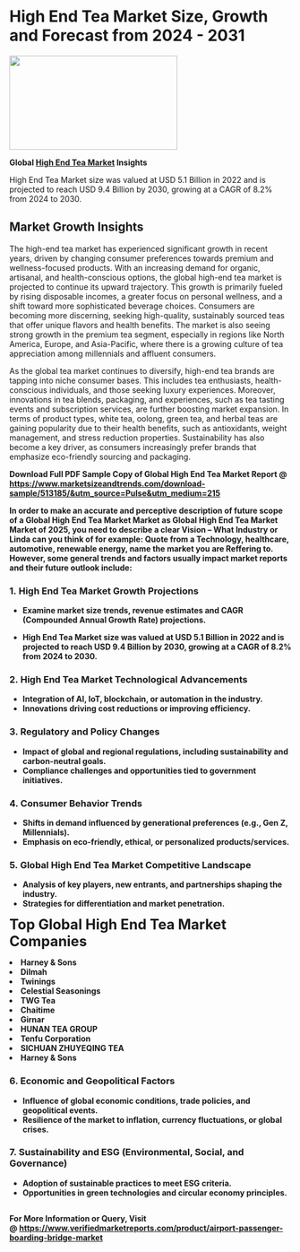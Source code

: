 <H1>High End Tea Market Size, Growth and Forecast from 2024 - 2031</H1><img class="aligncenter size-medium wp-image-584254" src="https://thirdeyenews.in/wp-content/uploads/2024/09/Global-Market-Research-300x168.jpeg" alt="" width="300" height="168" /><p><strong>Global&nbsp;<a href="https://www.marketsizeandtrends.com/download-sample/513185/&amp;utm_source=Pulse&amp;utm_medium=215">High End Tea Market</a> Insights</strong></p><p>High End Tea Market size was valued at USD 5.1 Billion in 2022 and is projected to reach USD 9.4 Billion by 2030, growing at a CAGR of 8.2% from 2024 to 2030.</p><p><h2>Market Growth Insights</h2> <p>The high-end tea market has experienced significant growth in recent years, driven by changing consumer preferences towards premium and wellness-focused products. With an increasing demand for organic, artisanal, and health-conscious options, the global high-end tea market is projected to continue its upward trajectory. This growth is primarily fueled by rising disposable incomes, a greater focus on personal wellness, and a shift toward more sophisticated beverage choices. Consumers are becoming more discerning, seeking high-quality, sustainably sourced teas that offer unique flavors and health benefits. The market is also seeing strong growth in the premium tea segment, especially in regions like North America, Europe, and Asia-Pacific, where there is a growing culture of tea appreciation among millennials and affluent consumers.</p> <p><strong></strong></p> <p>As the global tea market continues to diversify, high-end tea brands are tapping into niche consumer bases. This includes tea enthusiasts, health-conscious individuals, and those seeking luxury experiences. Moreover, innovations in tea blends, packaging, and experiences, such as tea tasting events and subscription services, are further boosting market expansion. In terms of product types, white tea, oolong, green tea, and herbal teas are gaining popularity due to their health benefits, such as antioxidants, weight management, and stress reduction properties. Sustainability has also become a key driver, as consumers increasingly prefer brands that emphasize eco-friendly sourcing and packaging.</p> <p><strong></p><p><span class=""><strong>Download Full PDF Sample Copy of Global High End Tea Market Report</strong> @ <a href="https://www.marketsizeandtrends.com/download-sample/513185/&amp;utm_source=Pulse&amp;utm_medium=215" target="_blank">https://www.marketsizeandtrends.com/download-sample/513185/&amp;utm_source=Pulse&amp;utm_medium=215</a></span></p><p>In order to make an accurate and perceptive description of future scope of a Global&nbsp;High End Tea Market Market as Global&nbsp;High End Tea Market Market of 2025, you need to describe a clear Vision &ndash; What Industry or Linda can you think of for example: Quote from a Technology, healthcare, automotive, renewable energy, name the market you are Reffering to. However, some general trends and factors usually impact market reports and their future outlook include:</p><h3>1.&nbsp;<strong>High End Tea Market Growth Projections</strong></h3><ul><li>Examine market size trends, revenue estimates and CAGR (Compounded Annual Growth Rate) projections.</li><li><p>High End Tea Market size was valued at USD 5.1 Billion in 2022 and is projected to reach USD 9.4 Billion by 2030, growing at a CAGR of 8.2% from 2024 to 2030.</p></li></ul><h3>2.&nbsp;<strong>High End Tea Market Technological Advancements</strong></h3><ul><li>Integration of AI, IoT, blockchain, or automation in the industry.</li><li>Innovations driving cost reductions or improving efficiency.</li></ul><h3>3.&nbsp;<strong>Regulatory and Policy Changes</strong></h3><ul><li>Impact of global and regional regulations, including sustainability and carbon-neutral goals.</li><li>Compliance challenges and opportunities tied to government initiatives.</li></ul><h3>4.&nbsp;<strong>Consumer Behavior Trends</strong></h3><ul><li>Shifts in demand influenced by generational preferences (e.g., Gen Z, Millennials).</li><li>Emphasis on eco-friendly, ethical, or personalized products/services.</li></ul><h3>5.&nbsp;<strong>Global High End Tea Market Competitive Landscape</strong></h3><ul><li>Analysis of key players, new entrants, and partnerships shaping the industry.</li><li>Strategies for differentiation and market penetration.</li></ul><p data-pm-slice="1 1 []"><span style="color: inherit; font-family: inherit; font-size: 25px;">Top Global High End Tea Market Companies</span></p><div class="" data-test-id=""><p><li>Harney & Sons</li><li> Dilmah</li><li> Twinings</li><li> Celestial Seasonings</li><li> TWG Tea</li><li> Chaitime</li><li> Girnar</li><li> HUNAN TEA GROUP</li><li> Tenfu Corporation</li><li> SICHUAN ZHUYEQING TEA</li><li> Harney & Sons</li></p></div><h3>6.&nbsp;<strong>Economic and Geopolitical Factors</strong></h3><ul><li>Influence of global economic conditions, trade policies, and geopolitical events.</li><li>Resilience of the market to inflation, currency fluctuations, or global crises.</li></ul><h3>7.&nbsp;<strong>Sustainability and ESG (Environmental, Social, and Governance)</strong></h3><ul><li>Adoption of sustainable practices to meet ESG criteria.</li><li>Opportunities in green technologies and circular economy principles.</li></ul><h2><strong style="font-size: 14px;">For More Information or Query, Visit @&nbsp;</strong><a style="background-color: #ffffff; font-size: 14px;" href="https://www.marketsizeandtrends.com/report/high-end-tea-market/" target="_blank">https://www.verifiedmarketreports.com/product/airport-passenger-boarding-bridge-market</a></h2>

